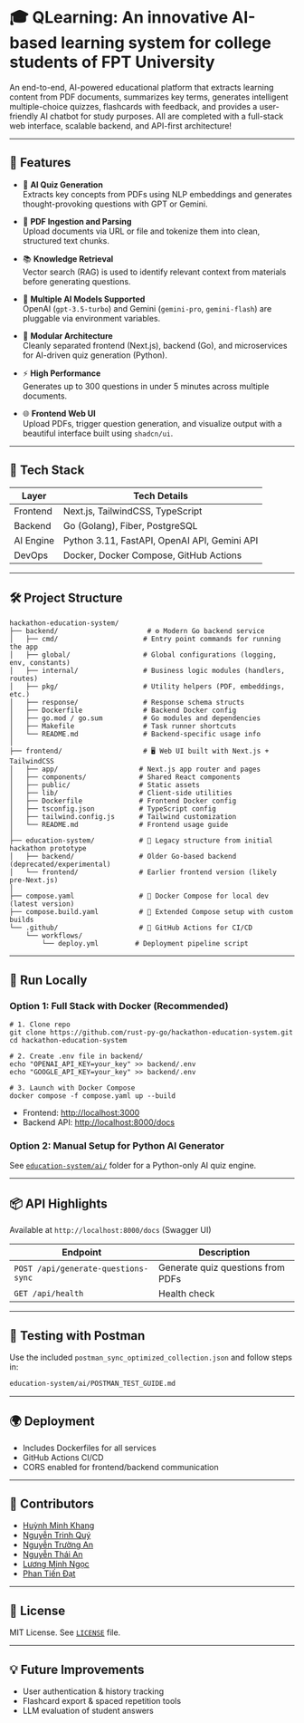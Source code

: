 # 🎓 QLearning: An innovative AI-based learning system for college students of FPT University

An end-to-end, AI-powered educational platform that extracts learning content from PDF documents, summarizes key terms, generates intelligent multiple-choice quizzes, flashcards with feedback, and provides a user-friendly AI chatbot for study purposes.
All are completed with a full-stack web interface, scalable backend, and API-first architecture!

---

## 🚀 Features

- 🧠 **AI Quiz Generation**  
  Extracts key concepts from PDFs using NLP embeddings and generates thought-provoking questions with GPT or Gemini.

- 🧾 **PDF Ingestion and Parsing**  
  Upload documents via URL or file and tokenize them into clean, structured text chunks.

- 📚 **Knowledge Retrieval**  
  Vector search (RAG) is used to identify relevant context from materials before generating questions.

- 🧪 **Multiple AI Models Supported**  
  OpenAI (`gpt-3.5-turbo`) and Gemini (`gemini-pro`, `gemini-flash`) are pluggable via environment variables.

- 🧩 **Modular Architecture**  
  Cleanly separated frontend (Next.js), backend (Go), and microservices for AI-driven quiz generation (Python).

- ⚡ **High Performance**  
  Generates up to 300 questions in under 5 minutes across multiple documents.

- 🌐 **Frontend Web UI**  
  Upload PDFs, trigger question generation, and visualize output with a beautiful interface built using `shadcn/ui`.

---

## 🧱 Tech Stack

| Layer     | Tech Details                                  |
|-----------|-----------------------------------------------|
| Frontend  | Next.js, TailwindCSS, TypeScript              |
| Backend   | Go (Golang), Fiber, PostgreSQL                |
| AI Engine | Python 3.11, FastAPI, OpenAI API, Gemini API  |
| DevOps    | Docker, Docker Compose, GitHub Actions        |

---

## 🛠️ Project Structure

```
hackathon-education-system/
├── backend/                      # ⚙️ Modern Go backend service
│   ├── cmd/                     # Entry point commands for running the app
│   ├── global/                  # Global configurations (logging, env, constants)
│   ├── internal/                # Business logic modules (handlers, routes)
│   ├── pkg/                     # Utility helpers (PDF, embeddings, etc.)
│   ├── response/                # Response schema structs
│   ├── Dockerfile               # Backend Docker config
│   ├── go.mod / go.sum          # Go modules and dependencies
│   ├── Makefile                 # Task runner shortcuts
│   └── README.md                # Backend-specific usage info
│
├── frontend/                    # 🖥️ Web UI built with Next.js + TailwindCSS
│   ├── app/                    # Next.js app router and pages
│   ├── components/             # Shared React components
│   ├── public/                 # Static assets
│   ├── lib/                    # Client-side utilities
│   ├── Dockerfile              # Frontend Docker config
│   ├── tsconfig.json           # TypeScript config
│   ├── tailwind.config.js      # Tailwind customization
│   └── README.md               # Frontend usage guide
│
├── education-system/           # 🧪 Legacy structure from initial hackathon prototype
│   ├── backend/                # Older Go-based backend (deprecated/experimental)
│   └── frontend/               # Earlier frontend version (likely pre-Next.js)
│
├── compose.yaml                # 🔄 Docker Compose for local dev (latest version)
├── compose.build.yaml          # 🧱 Extended Compose setup with custom builds
└── .github/                    # 🔧 GitHub Actions for CI/CD
    └── workflows/
        └── deploy.yml         # Deployment pipeline script
```

---

## 🧪 Run Locally

### Option 1: Full Stack with Docker (Recommended)

```
# 1. Clone repo
git clone https://github.com/rust-py-go/hackathon-education-system.git
cd hackathon-education-system

# 2. Create .env file in backend/
echo "OPENAI_API_KEY=your_key" >> backend/.env
echo "GOOGLE_API_KEY=your_key" >> backend/.env

# 3. Launch with Docker Compose
docker compose -f compose.yaml up --build
```

- Frontend: [http://localhost:3000](http://localhost:3000)  
- Backend API: [http://localhost:8000/docs](http://localhost:8000/docs)

### Option 2: Manual Setup for Python AI Generator

See [`education-system/ai/`](https://github.com/rust-py-go/hackathon-education-system/tree/main/education-system/ai) folder for a Python-only AI quiz engine.

---

## 📦 API Highlights

Available at `http://localhost:8000/docs` (Swagger UI)

| Endpoint                           | Description                          |
|------------------------------------|--------------------------------------|
| `POST /api/generate-questions-sync` | Generate quiz questions from PDFs    |
| `GET /api/health`                  | Health check                         |

---

## 🧪 Testing with Postman

Use the included `postman_sync_optimized_collection.json` and follow steps in:
```bash
education-system/ai/POSTMAN_TEST_GUIDE.md
```

---

## 🌍 Deployment

- Includes Dockerfiles for all services
- GitHub Actions CI/CD
- CORS enabled for frontend/backend communication

---

## 👥 Contributors

- [Huỳnh Minh Khang](https://github.com/akagiyuu)  
- [Nguyễn Trinh Quý](https://github.com/nguyentrinhquy1411)  
- [Nguyễn Trường An](https://github.com/MichaelNguyen0406)
- [Nguyễn Thái An](https://github.com/Anfind)
- [Lương Minh Ngọc](https://github.com/RevDra)
- [Phan Tiến Đạt](https://github.com/tiendat2k6)

---

## 📄 License

MIT License. See [`LICENSE`](LICENSE) file.

---

## 💡 Future Improvements

- User authentication & history tracking
- Flashcard export & spaced repetition tools
- LLM evaluation of student answers
```
